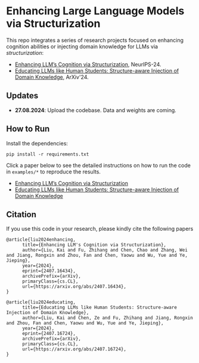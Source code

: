 # Enhancing Large Language Models via Structurization

This repo integrates a series of research projects focused on enhancing cognition abilities or injecting domain knowledge for LLMs via *structurization*:

* [Enhancing LLM’s Cognition via Structurization](https://arxiv.org/abs/2407.16434), NeurIPS-24.
* [Educating LLMs like Human Students: Structure-aware Injection of Domain Knowledge](https://arxiv.org/abs/2407.16724), ArXiv'24.

## Updates

- **27.08.2024**: Upload the codebase. Data and weights are coming.


## How to Run
Install the dependencies:

```
pip install -r requirements.txt
```

Click a paper below to see the detailed instructions on how to run the code in `examples/*` to reproduce the results.

* [Enhancing LLM’s Cognition via Structurization](examples/StruXGPT/README.md)
* [Educating LLMs like Human Students: Structure-aware Injection of Domain Knowledge](examples/StructTuning/README.md)


## Citation
If you use this code in your research, please kindly cite the following papers

```
@article{liu2024enhancing,
      title={Enhancing LLM's Cognition via Structurization}, 
      author={Liu, Kai and Fu, Zhihang and Chen, Chao and Zhang, Wei and Jiang, Rongxin and Zhou, Fan and Chen, Yaowu and Wu, Yue and Ye, Jieping},
      year={2024},
      eprint={2407.16434},
      archivePrefix={arXiv},
      primaryClass={cs.CL},
      url={https://arxiv.org/abs/2407.16434}, 
}

@article{liu2024educating,
      title={Educating LLMs like Human Students: Structure-aware Injection of Domain Knowledge}, 
      author={Liu, Kai and Chen, Ze and Fu, Zhihang and Jiang, Rongxin and Zhou, Fan and Chen, Yaowu and Wu, Yue and Ye, Jieping},
      year={2024},
      eprint={2407.16724},
      archivePrefix={arXiv},
      primaryClass={cs.CL},
      url={https://arxiv.org/abs/2407.16724}, 
}
```
